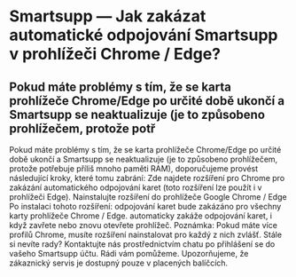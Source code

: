 # Smartsupp — Jak zakázat automatické odpojování Smartsupp v prohlížeči Chrome / Edge?
## Pokud máte problémy s tím, že se karta prohlížeče Chrome/Edge po určité době ukončí a Smartsupp se neaktualizuje (je to způsobeno prohlížečem, protože potř
Pokud máte problémy s tím, že se karta prohlížeče Chrome/Edge po určité době ukončí a Smartsupp se neaktualizuje (je to způsobeno prohlížečem, protože potřebuje příliš mnoho paměti RAM), doporučujeme provést následující kroky, které tomu zabrání:
Zde najdete rozšíření pro Chrome pro zakázání automatického odpojování karet (toto rozšíření lze použít i v prohlížeči Edge). 
Nainstalujte rozšíření do prohlížeče Google Chrome / Edge
Po instalaci tohoto rozšíření:
odpojování karet bude zakázáno pro všechny karty prohlížeče Chrome / Edge.
automaticky zakáže odpojování karet, i když zavřete nebo znovu otevřete prohlížeč. 
Poznámka: Pokud máte více profilů Chrome, musíte rozšíření nainstalovat pro každý z nich zvlášť.
Stále si nevíte rady? Kontaktujte nás prostřednictvím chatu po přihlášení se do vašeho Smartsupp účtu. Rádi vám pomůžeme. Upozorňujeme, že zákaznický servis je dostupný pouze v placených balíčcích.

